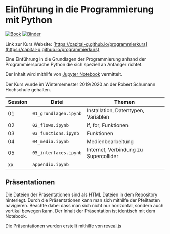 # Einführung in die Programmierung mit Python

[![Book](https://github.com/capital-G/programmierkurs/actions/workflows/deploy.yml/badge.svg)](https://github.com/capital-G/programmierkurs/actions/workflows/deploy.yml) [![Binder](https://mybinder.org/badge_logo.svg)](https://mybinder.org/v2/gh/capital-G/programmierkurs/master?urlpath=lab)

Link zur Kurs Website: [https://capital-g.github.io/programmierkurs](https://capital-g.github.io/programmierkurs)

Eine Einführung in die Grundlagen der Programmierung anhand der Programmiersprache Python die sich speziell an Anfänger richtet.

Der Inhalt wird mithilfe von [Jupyter Notebook](https://jupyter.org/) vermittelt.

Der Kurs wurde im Wintersemester 2019/2020 an der Robert Schumann Hochschule gehalten.

Session | Datei | Themen
--- | --- | ---
01 | `01_grundlagen.ipynb` | Installation, Datentypen, Variablen
02 | `02_flows.ipynb` |  if, for, Funktionen
03 | `03_functions.ipynb` | Funktionen
04 | `04_media.ipynb` | Medienbearbeitung
05 | `05_interfaces.ipynb` | Internet, Verbindung zu Supercollider
xx | `appendix.ipynb` | |

## Präsentationen

Die Dateien der Präsentationen sind als HTML Dateien in dem Repository hinterlegt.
Durch die Präsentationen kann man sich mithilfe der Pfeiltasten navigieren.
Beachte dabei dass man sich nicht nur horizontal, sondern auch vertikal bewegen kann.
Der Inhalt der Präsentation ist identisch mit dem Notebook.

Die Präsentationen wurden erstellt mithilfe von [reveal.js](https://revealjs.com/#/)
